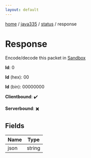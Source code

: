```yaml
---
layout: default
---
```


[home](/)  /  [java335](/protocol/java335)  /  [status](/protocol/java335/status)  /  response

# Response

Encode/decode this packet in [Sandbox](../../../sandbox/java335#status.response)

**Id**: 0

**Id** (hex): 00

**Id** (bin): 00000000

**Clientbound**: ✔️

**Serverbound**: ✖️

## Fields

Name | Type
---|---
json | string
